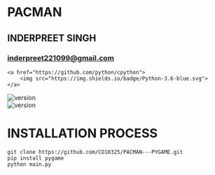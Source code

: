 # PACMAN 
## INDERPREET SINGH
### inderpreet221099@gmail.com



    <a href="https://github.com/python/cpython">
        <img src="https://img.shields.io/badge/Python-3.6-blue.svg">
    </a>
![version](https://img.shields.io/badge/Python-3.6-blue.svge)    
![version](https://img.shields.io/badge/version-1.2.3-blue)
# INSTALLATION PROCESS
```
git clone https://github.com/CO18325/PACMAN---PYGAME.git
pip install pygame
python main.py

```